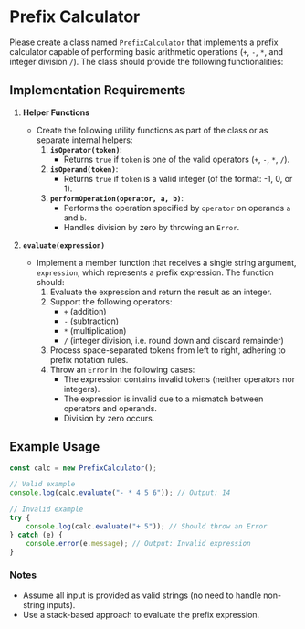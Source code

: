 # Prefix Calculator

Please create a class named `PrefixCalculator` that implements a prefix calculator capable of performing basic arithmetic operations (`+`, `-`, `*`, and integer division `/`). The class should provide the following functionalities:

## Implementation Requirements

1. **Helper Functions**
    - Create the following utility functions as part of the class or as separate internal helpers:
        1. **`isOperator(token)`**:
            - Returns `true` if `token` is one of the valid operators (`+`, `-`, `*`, `/`).
        2. **`isOperand(token)`**:
            - Returns `true` if `token` is a valid integer (of the format: -1, 0, or 1).
        3. **`performOperation(operator, a, b)`**:
            - Performs the operation specified by `operator` on operands `a` and `b`.
            - Handles division by zero by throwing an `Error`.

2. **`evaluate(expression)`**
    - Implement a member function that receives a single string argument, `expression`, which represents a prefix expression. The function should:
        1. Evaluate the expression and return the result as an integer.
        2. Support the following operators:
            - `+` (addition)
            - `-` (subtraction)
            - `*` (multiplication)
            - `/` (integer division, i.e. round down and discard remainder)
        3. Process space-separated tokens from left to right, adhering to prefix notation rules.
        4. Throw an `Error` in the following cases:
            - The expression contains invalid tokens (neither operators nor integers).
            - The expression is invalid due to a mismatch between operators and operands.
            - Division by zero occurs.

## Example Usage
```javascript
const calc = new PrefixCalculator();

// Valid example
console.log(calc.evaluate("- * 4 5 6")); // Output: 14

// Invalid example
try {
    console.log(calc.evaluate("+ 5")); // Should throw an Error
} catch (e) {
    console.error(e.message); // Output: Invalid expression
}
```

### Notes
- Assume all input is provided as valid strings (no need to handle non-string inputs).
- Use a stack-based approach to evaluate the prefix expression.
